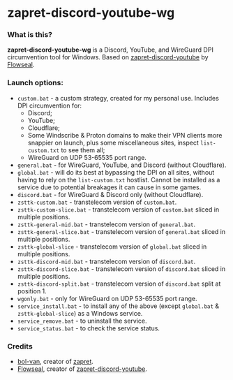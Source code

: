 # **zapret-discord-youtube-wg**
### What is this? 
**zapret-discord-youtube-wg** is a Discord, YouTube, and WireGuard DPI circumvention tool for Windows. 
Based on [zapret-discord-youtube](https://github.com/Flowseal/zapret-discord-youtube) by [Flowseal](https://github.com/Flowseal).

### Launch options:
* `custom.bat` - a custom strategy, created for my personal use. Includes DPI circumvention for:
  * Discord;
  * YouTube;
  * Cloudflare;
  * Some Windscribe & Proton domains to make their VPN clients more snappier on launch, plus some miscellaneous sites, inspect `list-custom.txt` to see them all;
  * WireGuard on UDP 53-65535 port range.
* `general.bat` - for WireGuard, YouTube, and Discord (without Cloudflare).
* `global.bat` - will do its best at bypassing the DPI on all sites, without having to rely on the `list-custom.txt` hostlist. Cannot be installed as a service due to potential breakages it can cause in some games.
* `discord.bat` - for WireGuard & Discord only (without Cloudflare).
* `zsttk-custom.bat` - transtelecom version of `custom.bat`.
* `zsttk-custom-slice.bat` - transtelecom version of `custom.bat` sliced in multiple positions.
* `zsttk-general-mid.bat` - transtelecom version of `general.bat`.
* `zsttk-general-slice.bat` - transtelecom version of `general.bat` sliced in multiple positions.
* `zsttk-global-slice` - transtelecom version of `global.bat` sliced in multiple positions.
* `zsttk-discord-mid.bat` - transtelecom version of `discord.bat`.
* `zsttk-discord-slice.bat` - transtelecom version of `discord.bat` sliced in multiple positions.
* `zsttk-discord-split.bat` - transtelecom version of `discord.bat` split at position 1.
* `wgonly.bat` - only for WireGuard on UDP 53-65535 port range.
* `service_install.bat` - to install any of the above (except `global.bat` & `zsttk-global-slice`) as a Windows service.
* `service_remove.bat` - to uninstall the service.
* `service_status.bat` - to check the service status.

### Credits
* [bol-van](https://github.com/bol-van), creator of [zapret](https://github.com/bol-van/zapret).
* [Flowseal](https://github.com/Flowseal), creator of [zapret-discord-youtube](https://github.com/Flowseal/zapret-discord-youtube).
